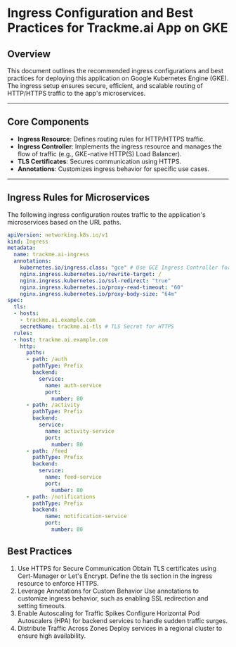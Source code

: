 # Ingress Configuration and Best Practices for Trackme.ai App on GKE

## Overview

This document outlines the recommended ingress configurations and best practices for deploying this application on Google Kubernetes Engine (GKE). The ingress setup ensures secure, efficient, and scalable routing of HTTP/HTTPS traffic to the app's microservices.

---

## Core Components

- **Ingress Resource**: Defines routing rules for HTTP/HTTPS traffic.
- **Ingress Controller**: Implements the ingress resource and manages the flow of traffic (e.g., GKE-native HTTP(S) Load Balancer).
- **TLS Certificates**: Secures communication using HTTPS.
- **Annotations**: Customizes ingress behavior for specific use cases.

---

## Ingress Rules for Microservices

The following ingress configuration routes traffic to the application's microservices based on the URL paths.

```yaml
apiVersion: networking.k8s.io/v1
kind: Ingress
metadata:
  name: trackme.ai-ingress
  annotations:
    kubernetes.io/ingress.class: "gce" # Use GCE Ingress Controller for GKE
    nginx.ingress.kubernetes.io/rewrite-target: /
    nginx.ingress.kubernetes.io/ssl-redirect: "true"
    nginx.ingress.kubernetes.io/proxy-read-timeout: "60"
    nginx.ingress.kubernetes.io/proxy-body-size: "64m"
spec:
  tls:
  - hosts:
    - trackme.ai.example.com
    secretName: trackme.ai-tls # TLS Secret for HTTPS
  rules:
  - host: trackme.ai.example.com
    http:
      paths:
      - path: /auth
        pathType: Prefix
        backend:
          service:
            name: auth-service
            port:
              number: 80
      - path: /activity
        pathType: Prefix
        backend:
          service:
            name: activity-service
            port:
              number: 80
      - path: /feed
        pathType: Prefix
        backend:
          service:
            name: feed-service
            port:
              number: 80
      - path: /notifications
        pathType: Prefix
        backend:
            name: notification-service
            port:
              number: 80

```
## Best Practices
1. Use HTTPS for Secure Communication
Obtain TLS certificates using Cert-Manager or Let's Encrypt.
Define the tls section in the ingress resource to enforce HTTPS.
2. Leverage Annotations for Custom Behavior
Use annotations to customize ingress behavior, such as enabling SSL redirection and setting timeouts.
3. Enable Autoscaling for Traffic Spikes
Configure Horizontal Pod Autoscalers (HPA) for backend services to handle sudden traffic surges.
4. Distribute Traffic Across Zones
Deploy services in a regional cluster to ensure high availability.

